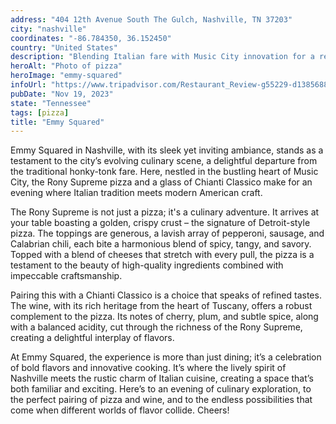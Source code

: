 ```yaml
---
address: "404 12th Avenue South The Gulch, Nashville, TN 37203"
city: "nashville"
coordinates: "-86.784350, 36.152450"
country: "United States"
description: "Blending Italian fare with Music City innovation for a refined yet inviting experience"
heroAlt: "Photo of pizza"
heroImage: "emmy-squared"
infoUrl: "https://www.tripadvisor.com/Restaurant_Review-g55229-d13856888-Reviews-Emmy_Squared_Pizza_The_Gulch-Nashville_Davidson_County_Tennessee.html"
pubDate: "Nov 19, 2023"
state: "Tennessee"
tags: [pizza]
title: "Emmy Squared"
---
```


Emmy Squared in Nashville, with its sleek yet inviting ambiance, stands as a testament to the city’s evolving culinary scene, a delightful departure from the traditional honky-tonk fare. Here, nestled in the bustling heart of Music City, the Rony Supreme pizza and a glass of Chianti Classico make for an evening where Italian tradition meets modern American craft.

The Rony Supreme is not just a pizza; it's a culinary adventure. It arrives at your table boasting a golden, crispy crust – the signature of Detroit-style pizza. The toppings are generous, a lavish array of pepperoni, sausage, and Calabrian chili, each bite a harmonious blend of spicy, tangy, and savory. Topped with a blend of cheeses that stretch with every pull, the pizza is a testament to the beauty of high-quality ingredients combined with impeccable craftsmanship.

Pairing this with a Chianti Classico is a choice that speaks of refined tastes. The wine, with its rich heritage from the heart of Tuscany, offers a robust complement to the pizza. Its notes of cherry, plum, and subtle spice, along with a balanced acidity, cut through the richness of the Rony Supreme, creating a delightful interplay of flavors.

At Emmy Squared, the experience is more than just dining; it’s a celebration of bold flavors and innovative cooking. It’s where the lively spirit of Nashville meets the rustic charm of Italian cuisine, creating a space that’s both familiar and exciting. Here’s to an evening of culinary exploration, to the perfect pairing of pizza and wine, and to the endless possibilities that come when different worlds of flavor collide. Cheers!
